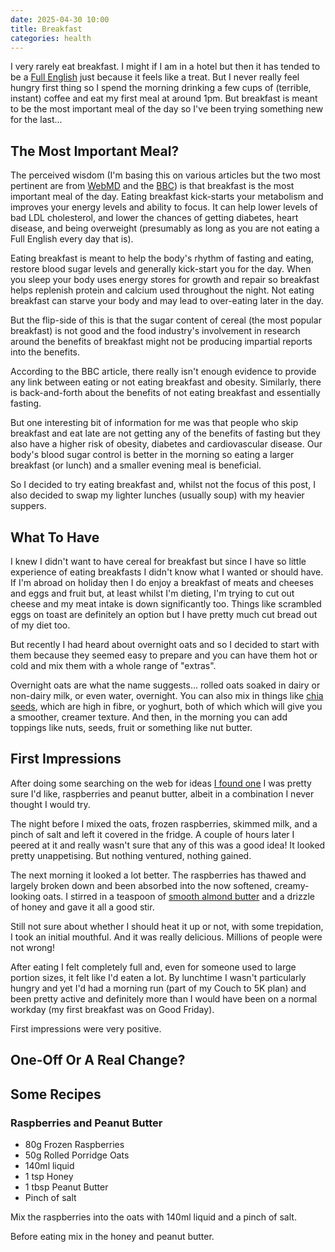 ```yaml
---
date: 2025-04-30 10:00
title: Breakfast
categories: health
---
```


I very rarely eat breakfast. I might if I am in a hotel but then it has tended to be a [Full English](https://en.wikipedia.org/wiki/Full_breakfast) just because it feels like a treat. But I never really feel hungry first thing so I spend the morning drinking a few cups of (terrible, instant) coffee and eat my first meal at around 1pm. But breakfast is meant to be the most important meal of the day so I've been trying something new for the last...

## The Most Important Meal?

The perceived wisdom (I'm basing this on various articles but the two most pertinent are from [WebMD](https://www.webmd.com/food-recipes/breakfast-lose-weight) and the [BBC](https://www.bbc.co.uk/future/article/20181126-is-breakfast-good-for-your-health)) is that breakfast is the most important meal of the day. Eating breakfast kick-starts your metabolism and improves your energy levels and ability to focus. It can help lower levels of bad LDL cholesterol, and lower the chances of getting diabetes, heart disease, and being overweight (presumably as long as you are not eating a Full English every day that is).

Eating breakfast is meant to help the body's rhythm of fasting and eating, restore blood sugar levels and generally kick-start you for the day. When you sleep your body uses energy stores for growth and repair so breakfast helps replenish protein and calcium used throughout the night. Not eating breakfast can starve your body and may lead to over-eating later in the day.

But the flip-side of this is that the sugar content of cereal (the most popular breakfast) is not good and the food industry's involvement in research around the benefits of breakfast might not be producing impartial reports into the benefits.

According to the BBC article, there really isn't enough evidence to provide any link between eating or not eating breakfast and obesity. Similarly, there is back-and-forth about the benefits of not eating breakfast and essentially fasting.

But one interesting bit of information for me was that people who skip breakfast and eat late are not getting any of the benefits of fasting but they also have a higher risk of obesity, diabetes and cardiovascular disease. Our body's blood sugar control is better in the morning so eating a larger breakfast (or lunch) and a smaller evening meal is beneficial.

So I decided to try eating breakfast and, whilst not the focus of this post, I also decided to swap my lighter lunches (usually soup) with my heavier suppers.

## What To Have

I knew I didn't want to have cereal for breakfast but since I have so little experience of eating breakfasts I didn't know what I wanted or should have. If I'm abroad on holiday then I do enjoy a breakfast of meats and cheeses and eggs and fruit but, at least whilst I'm dieting, I'm trying to cut out cheese and my meat intake is down significantly too. Things like scrambled eggs on toast are definitely an option but I have pretty much cut bread out of my diet too.

But recently I had heard about overnight oats and so I decided to start with them because they seemed easy to prepare and you can have them hot or cold and mix them with a whole range of "extras".

Overnight oats are what the name suggests... rolled oats soaked in dairy or non-dairy milk, or even water, overnight. You can also mix in things like [chia seeds](https://en.wikipedia.org/wiki/Chia_seed), which are high in fibre, or yoghurt, both of which which will give you a smoother, creamer texture. And then, in the morning you can add toppings like nuts, seeds, fruit or something like nut butter.

## First Impressions 

After doing some searching on the web for ideas [I found one](https://www.bbcgoodfood.com/recipes/pbj-overnight-oats) I was pretty sure I'd like, raspberries and peanut butter, albeit in a combination I never thought I would try.

The night before I mixed the oats, frozen raspberries, skimmed milk, and a pinch of salt and left it covered in the fridge. A couple of hours later I peered at it and really wasn't sure that any of this was a good idea! It looked pretty unappetising. But nothing ventured, nothing gained.

The next morning it looked a lot better. The raspberries has thawed and largely broken down and been absorbed into the now softened, creamy-looking oats. I stirred in a teaspoon of [smooth almond butter](https://www.pipandnut.com/products/smooth-almond-butter-jar) and a drizzle of honey and gave it all a good stir.

Still not sure about whether I should heat it up or not, with some trepidation, I took an initial mouthful. And it was really delicious. Millions of people were not wrong!

After eating I felt completely full and, even for someone used to large portion sizes, it felt like I'd eaten a lot. By lunchtime I wasn't particularly hungry and yet I'd had a morning run (part of my Couch to 5K plan) and been pretty active and definitely more than I would have been on a normal workday (my first breakfast was on Good Friday). 

First impressions were very positive.

## One-Off Or A Real Change?




## Some Recipes

### Raspberries and Peanut Butter

* 80g Frozen Raspberries
* 50g Rolled Porridge Oats
* 140ml liquid
* 1 tsp Honey
* 1 tbsp Peanut Butter
* Pinch of salt

Mix the raspberries into the oats with 140ml liquid and a pinch of salt.

Before eating mix in the honey and peanut butter.


